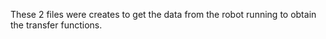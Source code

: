 These 2 files were creates to get the data from the robot running to obtain the transfer functions.
